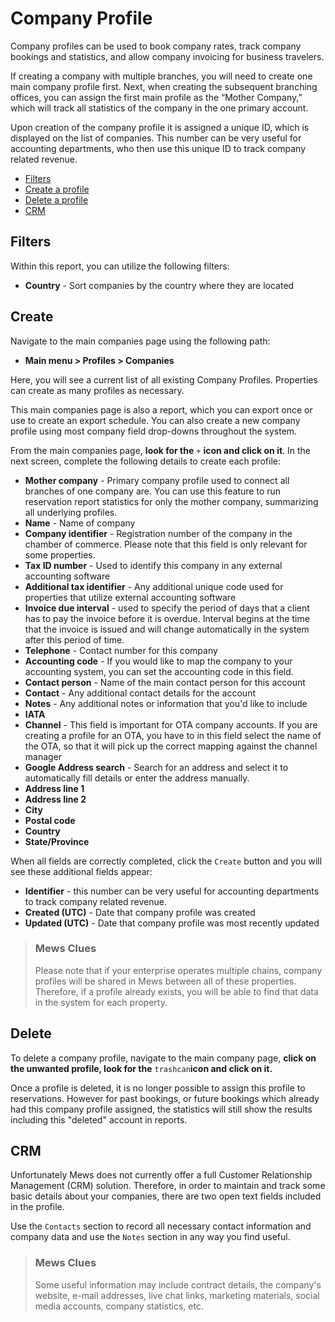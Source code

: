 # Company Profile

Company profiles can be used to book company rates, track company bookings and statistics, and allow company invoicing for business travelers.

If creating a company with multiple branches, you will need to create one main company profile first. Next, when creating the subsequent branching offices, you can assign the first main profile as the “Mother Company,” which will track all statistics of the company in the one primary account.

Upon creation of the company profile it is assigned a unique ID, which is displayed on the list of companies. This number can be very useful for accounting departments, who then use this unique ID to track company related revenue.

* [Filters](company-profile.md#filters)
* [Create a profile](company-profile.md#create)
* [Delete a profile](company-profile.md#delete)
* [CRM](company-profile.md#crm)

## Filters

Within this report, you can utilize the following filters:

* **Country** - Sort companies by the country where they are located

## Create

Navigate to the main companies page using the following path:

* **Main menu &gt; Profiles &gt; Companies**

Here, you will see a current list of all existing Company Profiles. Properties can create as many profiles as necessary.

This main companies page is also a report, which you can export once or use to create an export schedule. You can also create a new company profile using most company field drop-downs throughout the system.

From the main companies page, **look for the** `+` **icon and click on it**. In the next screen, complete the following details to create each profile:

* **Mother company** - Primary company profile used to connect all branches of one company are. You can use this feature to run reservation report statistics for only the mother company, summarizing all underlying profiles.
* **Name** - Name of company
* **Company identifier** - Registration number of the company in the chamber of commerce. Please note that this field is only relevant for some properties. 
* **Tax ID number** - Used to identify this company in any external accounting software
* **Additional tax identifier** - Any additional unique code used for properties that utilize external accounting software
* **Invoice due interval** - used to specify the period of days that a client has to pay the invoice before it is overdue. Interval begins at the time that the invoice is issued and will change automatically in the system after this period of time.
* **Telephone** - Contact number for this company
* **Accounting code** - If you would like to map the company to your accounting system, you can set the accounting code in this field.
* **Contact person** - Name of the main contact person for this account
* **Contact** - Any additional contact details for the account
* **Notes** - Any additional notes or information that you'd like to include
* **IATA**
* **Channel** - This field is important for OTA company accounts. If you are creating a profile for an OTA, you have to in this field select the name of the OTA, so that it will pick up the correct mapping against the channel manager
* **Google Address search** - Search for an address and select it to automatically fill details or enter the address manually. 
* **Address line 1**
* **Address line 2**
* **City**
* **Postal code**
* **Country**
* **State/Province**

When all fields are correctly completed, click the `Create` button and you will see these additional fields appear:

* **Identifier** - this number can be very useful for accounting departments to track company related revenue.
* **Created \(UTC\)** - Date that company profile was created
* **Updated \(UTC\)** - Date that company profile was most recently updated

> ### Mews Clues
>
> Please note that if your enterprise operates multiple chains, company profiles will be shared in Mews between all of these properties. Therefore, if a profile already exists, you will be able to find that data in the system for each property.

## Delete

To delete a company profile, navigate to the main company page, **click on the unwanted profile, look for the** `trashcan`**icon and click on it.**

Once a profile is deleted, it is no longer possible to assign this profile to reservations. However for past bookings, or future bookings which already had this company profile assigned, the statistics will still show the results including this "deleted" account in reports.

## CRM

Unfortunately Mews does not currently offer a full Customer Relationship Management \(CRM\) solution. Therefore, in order to maintain and track some basic details about your companies, there are two open text fields included in the profile.

Use the `Contacts` section to record all necessary contact information and company data and use the `Notes` section in any way you find useful.

> ### Mews Clues
>
> Some useful information may include contract details, the company's website, e-mail addresses, live chat links, marketing materials, social media accounts, company statistics, etc.

